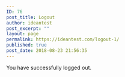 ```yaml
---
ID: 76
post_title: Logout
author: ideantest
post_excerpt: ""
layout: page
permalink: https://ideantest.com/logout-1/
published: true
post_date: 2018-08-23 21:56:35
---
```

You have successfully logged out.